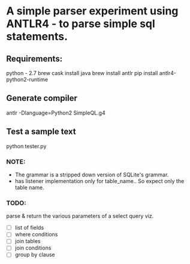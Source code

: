 # A simple parser experiment using ANTLR4 - to parse simple sql statements.

## Requirements:
python - 2.7
brew cask install java
brew install antlr
pip install antlr4-python2-runtime

## Generate compiler
antlr -Dlanguage=Python2 SimpleQL.g4

## Test a sample text
python tester.py


### NOTE:
- The grammar is a stripped down version of SQLite's grammar.
- has listener implementation only for table_name.. So expect only the table name.

### TODO:
parse & return the various parameters of a select query viz.
- [ ] list of fields
- [ ] where conditions
- [ ] join tables
- [ ] join conditions
- [ ] group by clause